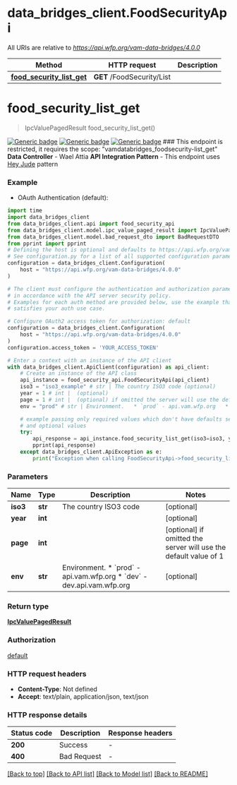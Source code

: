 # data_bridges_client.FoodSecurityApi

All URIs are relative to *https://api.wfp.org/vam-data-bridges/4.0.0*

Method | HTTP request | Description
------------- | ------------- | -------------
[**food_security_list_get**](FoodSecurityApi.md#food_security_list_get) | **GET** /FoodSecurity/List | 


# **food_security_list_get**
> IpcValuePagedResult food_security_list_get()



  [![Generic badge](https://img.shields.io/badge/Maturity%20Level-Production%20Ready-green)]()  [![Generic badge](https://img.shields.io/badge/Access_Policy-Approval_Required-yellow)]()  [![Generic badge](https://img.shields.io/badge/Data%20Classification-Public-green)]()  ### This endpoint is restricted, it requires the scope: \"vamdatabridges_foodsecurity-list_get\"      **Data Controller** - Wael Attia  **API Integration Pattern** - This endpoint uses [Hey Jude](https://docs.api.wfp.org/providers/#api-patterns) pattern

### Example

* OAuth Authentication (default):

```python
import time
import data_bridges_client
from data_bridges_client.api import food_security_api
from data_bridges_client.model.ipc_value_paged_result import IpcValuePagedResult
from data_bridges_client.model.bad_request_dto import BadRequestDTO
from pprint import pprint
# Defining the host is optional and defaults to https://api.wfp.org/vam-data-bridges/4.0.0
# See configuration.py for a list of all supported configuration parameters.
configuration = data_bridges_client.Configuration(
    host = "https://api.wfp.org/vam-data-bridges/4.0.0"
)

# The client must configure the authentication and authorization parameters
# in accordance with the API server security policy.
# Examples for each auth method are provided below, use the example that
# satisfies your auth use case.

# Configure OAuth2 access token for authorization: default
configuration = data_bridges_client.Configuration(
    host = "https://api.wfp.org/vam-data-bridges/4.0.0"
)
configuration.access_token = 'YOUR_ACCESS_TOKEN'

# Enter a context with an instance of the API client
with data_bridges_client.ApiClient(configuration) as api_client:
    # Create an instance of the API class
    api_instance = food_security_api.FoodSecurityApi(api_client)
    iso3 = "iso3_example" # str | The country ISO3 code (optional)
    year = 1 # int |  (optional)
    page = 1 # int |  (optional) if omitted the server will use the default value of 1
    env = "prod" # str | Environment.   * `prod` - api.vam.wfp.org   * `dev` - dev.api.vam.wfp.org (optional)

    # example passing only required values which don't have defaults set
    # and optional values
    try:
        api_response = api_instance.food_security_list_get(iso3=iso3, year=year, page=page, env=env)
        pprint(api_response)
    except data_bridges_client.ApiException as e:
        print("Exception when calling FoodSecurityApi->food_security_list_get: %s\n" % e)
```


### Parameters

Name | Type | Description  | Notes
------------- | ------------- | ------------- | -------------
 **iso3** | **str**| The country ISO3 code | [optional]
 **year** | **int**|  | [optional]
 **page** | **int**|  | [optional] if omitted the server will use the default value of 1
 **env** | **str**| Environment.   * &#x60;prod&#x60; - api.vam.wfp.org   * &#x60;dev&#x60; - dev.api.vam.wfp.org | [optional]

### Return type

[**IpcValuePagedResult**](IpcValuePagedResult.md)

### Authorization

[default](../README.md#default)

### HTTP request headers

 - **Content-Type**: Not defined
 - **Accept**: text/plain, application/json, text/json


### HTTP response details

| Status code | Description | Response headers |
|-------------|-------------|------------------|
**200** | Success |  -  |
**400** | Bad Request |  -  |

[[Back to top]](#) [[Back to API list]](../README.md#documentation-for-api-endpoints) [[Back to Model list]](../README.md#documentation-for-models) [[Back to README]](../README.md)

